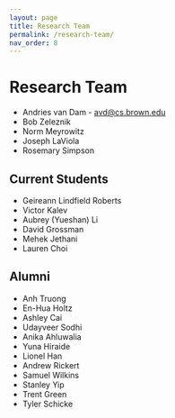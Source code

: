 ```yaml
---
layout: page
title: Research Team
permalink: /research-team/
nav_order: 8
---
```


# Research Team
- Andries van Dam - avd@cs.brown.edu
- Bob Zeleznik
- Norm Meyrowitz
- Joseph LaViola
- Rosemary Simpson

## Current Students
- Geireann Lindfield Roberts
- Victor Kalev
- Aubrey (Yueshan) Li
- David Grossman
- Mehek Jethani
- Lauren Choi

## Alumni
- Anh Truong
- En-Hua Holtz
- Ashley Cai
- Udayveer Sodhi
- Anika Ahluwalia
- Yuna Hiraide
- Lionel Han
- Andrew Rickert
- Samuel Wilkins
- Stanley Yip
- Trent Green
- Tyler Schicke


